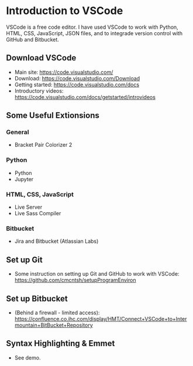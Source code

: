 # Introduction to VSCode

VSCode is a free code editor. I have used VSCode to work with Python, HTML, CSS, JavaScript, JSON files, and to integrade version control with GitHub and Bitbucket.

## Download VSCode

* Main site: https://code.visualstudio.com/
* Download: https://code.visualstudio.com/Download
* Getting started: https://code.visualstudio.com/docs
* Introductory videos: https://code.visualstudio.com/docs/getstarted/introvideos

## Some Useful Extionsions

### General

* Bracket Pair Colorizer 2

### Python

* Python
* Jupyter

### HTML, CSS, JavaScript

* Live Server
* Live Sass Compiler

### Bitbucket

* Jira and Bitbucket (Atlassian Labs)

## Set up Git

* Some instruction on setting up Git and GitHub to work with VSCode: https://github.com/cmcntsh/setupProgramEnviron

## Set up Bitbucket

* (Behind a firewall - limited access): https://confluence.co.ihc.com/display/HMT/Connect+VSCode+to+Intermountain+BitBucket+Repository

## Syntax Highlighting & Emmet

* See demo.
